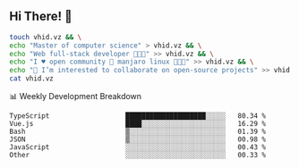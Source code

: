 ## Hi There! 👋

```sh
touch vhid.vz && \
echo "Master of computer science" > vhid.vz && \
echo "Web full-stack developer 🙈🙉🙊" >> vhid.vz && \
echo "I ♥️ open community 🎯 manjaro linux 🎉🐍🥳" >> vhid.vz && \
echo "👯 I’m interested to collaborate on open-source projects" >> vhid.vz && \
cat vhid.vz
```
:bar_chart: Weekly Development Breakdown

<!--START_SECTION:waka-->

```text
TypeScript                   ████████████████████░░░░░   80.34 %
Vue.js                       ████░░░░░░░░░░░░░░░░░░░░░   16.29 %
Bash                         ▒░░░░░░░░░░░░░░░░░░░░░░░░   01.39 %
JSON                         ▒░░░░░░░░░░░░░░░░░░░░░░░░   00.98 %
JavaScript                   ░░░░░░░░░░░░░░░░░░░░░░░░░   00.43 %
Other                        ░░░░░░░░░░░░░░░░░░░░░░░░░   00.33 %
```

<!--END_SECTION:waka-->
